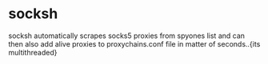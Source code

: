 # socksh
socksh automatically scrapes socks5 proxies from spyones list and can then also add alive proxies to proxychains.conf file in matter of seconds..{its multithreaded}
